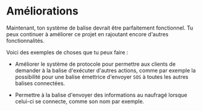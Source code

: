 # Améliorations
Maintenant, ton système de balise devrait être parfaitement fonctionnel.
Tu peux continuer à améliorer ce projet en rajoutant encore d'autres
fonctionnalités.

Voici des exemples de choses que tu peux faire :
- Améliorer le système de protocole pour permettre aux clients de demander à
la balise d'exécuter d'autres actions, comme par exemple la possibilité pour
une balise émettrice d'envoyer `SOS` à toutes les autres balises connectées.

- Permettre à la balise d'envoyer des informations au naufragé lorsque
celui-ci se connecte, comme son nom par exemple.

